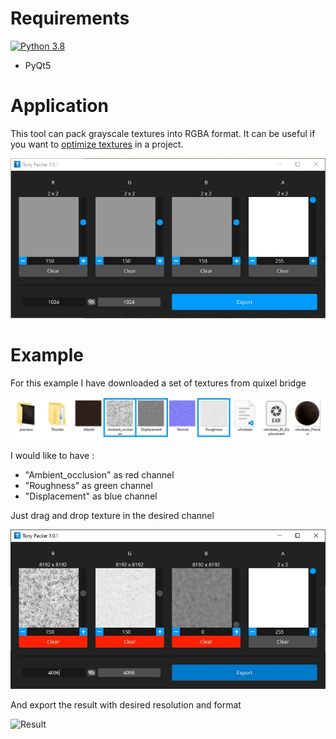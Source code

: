 # Requirements
[![Python 3.8](https://img.shields.io/badge/python-3.8-blue.svg)](https://www.python.org/downloads/release/python-3811/)
- PyQt5

# Application

This tool can pack grayscale textures into RGBA format.
It can be useful if you want to [optimize textures](https://developer.arm.com/documentation/102696/0100/Texture-channel-packing) in a project.

![Window](resources/window.JPG)

# Example

For this example I have downloaded a set of textures from quixel bridge

![Library](resources/library.jpg)

I would like to have : 
- "Ambient_occlusion" as red channel
- "Roughness" as green channel
- "Displacement" as blue channel

Just drag and drop texture in the desired channel

![Example](resources/example.JPG)

And export the result with desired resolution and format

![Result](resources/result.jpg)
